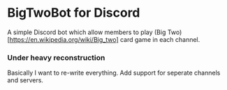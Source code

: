 # BigTwoBot for Discord
A simple Discord bot which allow members to play (Big Two)[https://en.wikipedia.org/wiki/Big_two] card game in each channel.
### Under heavy reconstruction
Basically I want to re-write everything. Add support for seperate channels and servers.